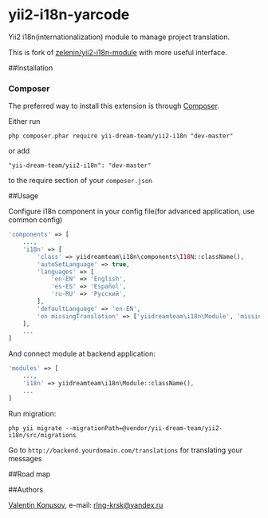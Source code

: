 yii2-i18n-yarcode
=========

Yii2 i18n(internationalization) module to manage project translation.

This is fork of [zelenin/yii2-i18n-module](https://raw.githubusercontent.com/zelenin/yii2-i18n-module) with more useful interface.

##Installation

### Composer

The preferred way to install this extension is through [Composer](http://getcomposer.org/).

Either run

```
php composer.phar require yii-dream-team/yii2-i18n "dev-master"
```

or add

```
"yii-dream-team/yii2-i18n": "dev-master"
```

to the require section of your ```composer.json```

##Usage

Configure i18n component in your config file(for advanced application, use common config)

```php
'components' => [
    ...,
    'i18n' => [
        'class' => yiidreamteam\i18n\components\I18N::className(),
        'autoSetLanguage' => true,
        'languages' => [
            'en-EN' => 'English',
            'es-ES' => 'Español',
            'ru-RU' => 'Русский',
        ],
        'defaultLanguage' => 'en-EN',
        'on missingTranslation' => ['yiidreamteam\i18n\Module', 'missingTranslation']
    ],
    ...
]

```

And connect module at backend application:

```php
'modules' => [
    ...,
    'i18n' => yiidreamteam\i18n\Module::className(),
    ...
]
```

Run migration:

```
php yii migrate --migrationPath=@vendor/yii-dream-team/yii2-i18n/src/migrations
```

Go to ```http://backend.yourdomain.com/translations``` for translating your messages

##Road map

##Authors

[Valentin Konusov](https://github.com/BioSin), e-mail: [rlng-krsk@yandex.ru](mailto:rlng-krsk@yandex.ru)

